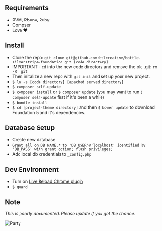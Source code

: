 ## Requirements

- RVM, Rbenv, Ruby
- Compser
- Love ❤︎️	

## Install 

- Clone the repo: `git clone git@github.com:btlcreative/bottle-silverstripe-foundation.git [code directory]`
- IMPORTANT - `cd` into the new code directory and remove the old .git: `rm -R .git`
- Then initalize a new repo with `git init` and set up your new project.
- ```$ ln -s [code directory] [apached served directory]```
- ```$ composer self-update```
- ```$ composer install``` or `$ composer update` (you may want to run `$ composer self-update` first if it's been a while)
- ```$ bundle install```
- `$ cd [project-theme directory]` and then `$ bower update` to download Foundation 5 and it's dependencies.

## Database Setup

- Create new database
- ```Grant all on DB_NAME.* to 'DB_USER'@'localhost' identified by 'DB_PASS' with grant option; flush privileges;```
- Add local db credentials to `_config.php`

## Dev Environment

- Turn on [Live Reload Chrome plugin](https://chrome.google.com/webstore/detail/livereload/jnihajbhpnppcggbcgedagnkighmdlei?hl=en)
- ```$ guard```


## Note
_This is poorly documented. Please update if you get the chance._

![Party](http://media.giphy.com/media/aTUAoYk7Tj87S/giphy.gif)
